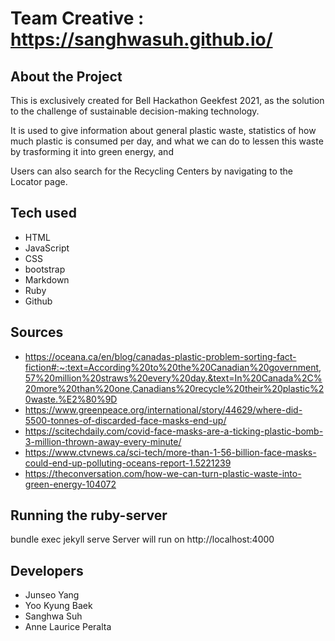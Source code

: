 # Team Creative : https://sanghwasuh.github.io/

## About the Project

This is exclusively created for Bell Hackathon Geekfest 2021, as the solution to the challenge of sustainable decision-making technology.

It is used to give information about general plastic waste, statistics of how much plastic is consumed per day, and what we can do to lessen this waste by trasforming it into green energy, and 

Users can also search for the Recycling Centers by navigating to the Locator page.

## Tech used
* HTML
* JavaScript
* CSS
* bootstrap
* Markdown
* Ruby
* Github

## Sources
* https://oceana.ca/en/blog/canadas-plastic-problem-sorting-fact-fiction#:~:text=According%20to%20the%20Canadian%20government,57%20million%20straws%20every%20day.&text=In%20Canada%2C%20more%20than%20one,Canadians%20recycle%20their%20plastic%20waste.%E2%80%9D
* https://www.greenpeace.org/international/story/44629/where-did-5500-tonnes-of-discarded-face-masks-end-up/
* https://scitechdaily.com/covid-face-masks-are-a-ticking-plastic-bomb-3-million-thrown-away-every-minute/
* https://www.ctvnews.ca/sci-tech/more-than-1-56-billion-face-masks-could-end-up-polluting-oceans-report-1.5221239
* https://theconversation.com/how-we-can-turn-plastic-waste-into-green-energy-104072

## Running the ruby-server
bundle exec jekyll serve
Server will run on http://localhost:4000

## Developers
* Junseo Yang
* Yoo Kyung Baek
* Sanghwa Suh
* Anne Laurice Peralta

